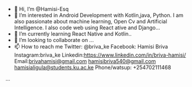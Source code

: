 - 👋 Hi, I’m @Hamisi-Esq
- 👀 I’m interested in Android Development with Kotlin,java, Python. I am also passionate about machine learning, Open Cv and Artificial Intelligence. I also code web using React ative and Django...
- 🌱 I’m currently learning React Native and Kotlin..
- 💞️ I’m looking to collaborate on ...
- 📫 How to reach me 
 Twitter: @briva_ke
 Facebook: Hamisi Briva
 Instagram:briva_ke
 Linkedin:https://www.linkedin.com/in/briva-hamisi/
 Email:brivahamisi@gmail.com
       hamisibriva540@gmail.com
       hamisialigula@students.ku.ac.ke
 Phone/watsup: +254702111468


...

<!---
Hamisi-Esq/Hamisi-Esq is a ✨ special ✨ repository because its `README.md` (this file) appears on your GitHub profile.
You can click the Preview link to take a look at your changes.
--->
